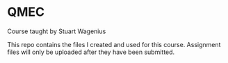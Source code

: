 # QMEC
Course taught by Stuart Wagenius

This repo contains the files I created and used for this course. Assignment files will only be uploaded after they have been submitted. 
